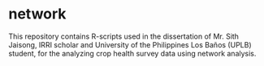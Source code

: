 # network

This repository contains R-scripts used in the dissertation of Mr. Sith Jaisong, IRRI scholar and University of the Philippines Los Baños (UPLB) student, for the analyzing crop health survey data using network analysis.
